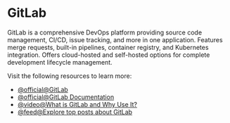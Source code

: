 # GitLab

GitLab is a comprehensive DevOps platform providing source code management, CI/CD, issue tracking, and more in one application. Features merge requests, built-in pipelines, container registry, and Kubernetes integration. Offers cloud-hosted and self-hosted options for complete development lifecycle management.

Visit the following resources to learn more:

- [@official@GitLab](https://gitlab.com/)
- [@official@GitLab Documentation](https://docs.gitlab.com/)
- [@video@What is GitLab and Why Use It?](https://www.youtube.com/watch?v=bnF7f1zGpo4)
- [@feed@Explore top posts about GitLab](https://app.daily.dev/tags/gitlab?ref=roadmapsh)